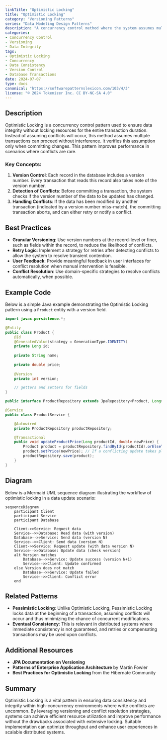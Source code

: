 ```yaml
---
linkTitle: "Optimistic Locking"
title: "Optimistic Locking"
category: "Versioning Patterns"
series: "Data Modeling Design Patterns"
description: "A concurrency control method where the system assumes multiple transactions can complete without affecting each other, checking for conflicts before committing changes."
categories:
- Concurrency Control
- Versioning
- Data Integrity
tags:
- Optimistic Locking
- Concurrency
- Data Consistency
- Version Control
- Database Transactions
date: 2024-07-07
type: docs
canonical: "https://softwarepatternslexicon.com/103/4/3"
license: "© 2024 Tokenizer Inc. CC BY-NC-SA 4.0"
---
```



## Description

Optimistic Locking is a concurrency control pattern used to ensure data integrity without locking resources for the entire transaction duration. Instead of assuming conflicts will occur, this method assumes multiple transactions can proceed without interference. It verifies this assumption only when committing changes. This pattern improves performance in scenarios where conflicts are rare.

### Key Concepts:

1. **Version Control**: Each record in the database includes a version number. Every transaction that reads this record also takes note of the version number.
2. **Detection of Conflicts**: Before committing a transaction, the system checks if the version number of the data to be updated has changed.
3. **Handling Conflicts**: If the data has been modified by another transaction (indicated by a version number miss-match), the committing transaction aborts, and can either retry or notify a conflict.

## Best Practices

- **Granular Versioning**: Use version numbers at the record-level or finer, such as fields within the record, to reduce the likelihood of conflicts.
- **Retry Logic**: Implement a strategy for retries after detecting conflicts to allow the system to resolve transient contention.
- **User Feedback**: Provide meaningful feedback in user interfaces for conflict resolution when manual intervention is feasible.
- **Conflict Resolution**: Use domain-specific strategies to resolve conflicts automatically, when possible.

## Example Code

Below is a simple Java example demonstrating the Optimistic Locking pattern using a `Product` entity with a version field.

```java
import javax.persistence.*;

@Entity
public class Product {
    @Id
    @GeneratedValue(strategy = GenerationType.IDENTITY)
    private Long id;
    
    private String name;
    
    private double price;
    
    @Version
    private int version;

    // getters and setters for fields
}

public interface ProductRepository extends JpaRepository<Product, Long> {}

@Service
public class ProductService {

    @Autowired
    private ProductRepository productRepository;

    @Transactional
    public void updateProductPrice(Long productId, double newPrice) {
        Product product = productRepository.findById(productId).orElseThrow(() -> new EntityNotFoundException("Product not found"));
        product.setPrice(newPrice); // If a conflicting update takes place, an OptimisticLockingFailureException is thrown.
        productRepository.save(product);
    }
}
```

## Diagram

Below is a Mermaid UML sequence diagram illustrating the workflow of optimistic locking in a data update scenario:

```mermaid
sequenceDiagram
    participant Client
    participant Service
    participant Database

    Client->>Service: Request data
    Service-->>Database: Read data (with version)
    Database-->>Service: Send data (version N)
    Service-->>Client: Send data (version N)
    Client->>Service: Request update (with data version N)
    Service-->>Database: Update data (check version)
    alt Version matches
        Database-->>Service: Update success (version N+1)
        Service-->>Client: Update confirmed
    else Version does not match
        Database-->>Service: Update failed
        Service-->>Client: Conflict error
    end
```

## Related Patterns

- **Pessimistic Locking**: Unlike Optimistic Locking, Pessimistic Locking locks data at the beginning of a transaction, assuming conflicts will occur and thus minimizing the chance of concurrent modifications.
- **Eventual Consistency**: This is relevant in distributed systems where immediate consistency is not guaranteed, and retries or compensating transactions may be used upon conflicts.

## Additional Resources

- **JPA Documentation on Versioning**
- **Patterns of Enterprise Application Architecture** by Martin Fowler
- **Best Practices for Optimistic Locking** from the Hibernate Community

## Summary

Optimistic Locking is a vital pattern in ensuring data consistency and integrity within high-concurrency environments where write conflicts are uncommon. By leveraging versioning and conflict resolution strategies, systems can achieve efficient resource utilization and improve performance without the drawbacks associated with extensive locking. Suitable implementation can optimize throughput and enhance user experiences in scalable distributed systems.
